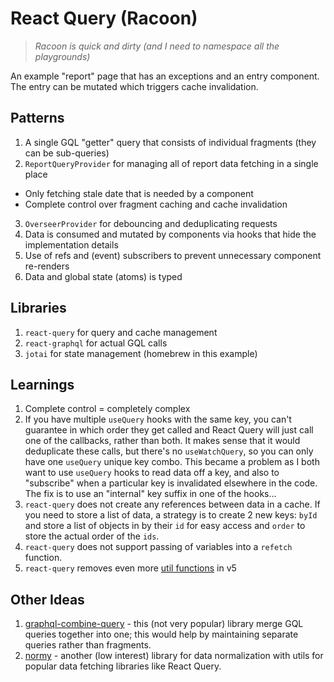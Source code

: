 # React Query (Racoon)
> *Racoon is quick and dirty (and I need to namespace all the playgrounds)*

An example "report" page that has an exceptions and an entry component. The entry can be mutated which triggers cache invalidation.

## Patterns

1. A single GQL "getter" query that consists of individual fragments (they can be sub-queries)
2. `ReportQueryProvider` for managing all of report data fetching in a single place
  - Only fetching stale date that is needed by a component
  - Complete control over fragment caching and cache invalidation
3. `OverseerProvider` for debouncing and deduplicating requests
4. Data is consumed and mutated by components via hooks that hide the implementation details
5. Use of refs and (event) subscribers to prevent unnecessary component re-renders
6. Data and global state (atoms) is typed

## Libraries

1. `react-query` for query and cache management
2. `react-graphql` for actual GQL calls
3. `jotai` for state management (homebrew in this example)

## Learnings

1. Complete control = completely complex
1. If you have multiple `useQuery` hooks with the same key, you can't guarantee in which order they get called and React Query will just call one of the callbacks, rather than both. It makes sense that it would deduplicate these calls, but there's no `useWatchQuery`, so you can only have one `useQuery` unique key combo. This became a problem as I both want to use `useQuery` hooks to read data off a key, and also to "subscribe" when a particular key is invalidated elsewhere in the code. The fix is to use an "internal" key suffix in one of the hooks...
1. `react-query` does not create any references between data in a cache. If you need to store a list of data, a strategy is to create 2 new keys: `byId` and store a list of objects in by their `id` for easy access and `order` to store the actual order of the `ids`.
1. `react-query` does not support passing of variables into a `refetch` function.
1. `react-query` removes even more [util functions](https://tanstack.com/query/latest/docs/framework/react/guides/migrating-to-v5#callbacks-on-usequery-and-queryobserver-have-been-removed) in v5

## Other Ideas

1. [graphql-combine-query](https://github.com/domasx2/graphql-combine-query) - this (not very popular) library merge GQL queries together into one; this would help by maintaining separate queries rather than fragments.
1. [normy](https://github.com/klis87/normy) - another (low interest) library for data normalization with utils for popular data fetching libraries like React Query.
